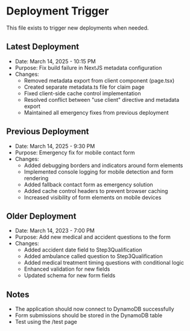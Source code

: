 # Deployment Trigger

This file exists to trigger new deployments when needed.

## Latest Deployment
- Date: March 14, 2025 - 10:15 PM
- Purpose: Fix build failure in NextJS metadata configuration
- Changes: 
  - Removed metadata export from client component (page.tsx)
  - Created separate metadata.ts file for claim page
  - Fixed client-side cache control implementation
  - Resolved conflict between "use client" directive and metadata export
  - Maintained all emergency fixes from previous deployment

## Previous Deployment
- Date: March 14, 2025 - 9:30 PM
- Purpose: Emergency fix for mobile contact form
- Changes: 
  - Added debugging borders and indicators around form elements
  - Implemented console logging for mobile detection and form rendering
  - Added fallback contact form as emergency solution
  - Added cache control headers to prevent browser caching
  - Increased visibility of form elements on mobile devices

## Older Deployment
- Date: March 14, 2023 - 7:00 PM
- Purpose: Add new medical and accident questions to the form
- Changes: 
  - Added accident date field to Step3Qualification
  - Added ambulance called question to Step3Qualification
  - Added medical treatment timing questions with conditional logic
  - Enhanced validation for new fields
  - Updated schema for new form fields

## Notes
- The application should now connect to DynamoDB successfully
- Form submissions should be stored in the DynamoDB table
- Test using the /test page 